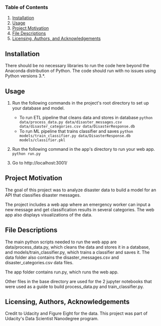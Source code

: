 ### Table of Contents

1. [Installation](#installation)
2. [Usage](#usage)
3. [Project Motivation](#motivation)
4. [File Descriptions](#files)
6. [Licensing, Authors, and Acknowledgements](#licensing)

## Installation <a name="installation"></a>

There should be no necessary libraries to run the code here beyond the Anaconda distribution of Python.  The code should run with no issues using Python versions 3.*.

## Usage <a name="usage"></a>

1. Run the following commands in the project's root directory to set up your database and model.

    - To run ETL pipeline that cleans data and stores in database
        `python data/process_data.py data/disaster_messages.csv data/disaster_categories.csv data/DisasterResponse.db`
    - To run ML pipeline that trains classifier and saves
        `python models/train_classifier.py data/DisasterResponse.db models/classifier.pkl`

2. Run the following command in the app's directory to run your web app.
    `python run.py`

3. Go to http://localhost:3001/

## Project Motivation<a name="motivation"></a>

The goal of this project was to analyze disaster data to build a model for an API that classifies disaster messages.

The project includes a web app where an emergency worker can input a new message and get classification results in several categories. The web app also displays visualizations of the data.

## File Descriptions <a name="files"></a>

The main python scripts needed to run the web app are data/process_data.py, which cleans the data and stores it in a database,
and models/train_classifier.py, which trains a classifier and saves it. The data folder also contains the disaster_messages.csv and disaster_categories.csv data files.

The app folder contains run.py, which runs the web app.

Other files in the base directory are used for the 2 jupyter notebooks that were used as a guide to build process_data.py and train_classifier.py.

## Licensing, Authors, Acknowledgements<a name="licensing"></a>

Credit to Udacity and Figure Eight for the data. This project was part of Udacity's Data Scientist Nanodegree program.